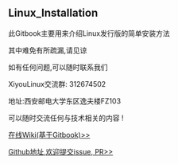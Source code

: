 ## Linux_Installation

 此Gitbook主要用来介绍Linux发行版的简单安装方法 

 其中难免有所疏漏,请见谅 

 如有任何问题,可以随时联系我们 


 XiyouLinux交流群: 312674502 

 地址:西安邮电大学东区逸夫楼FZ103

 可以随时交流任何与技术相关的内容 !  
 
 [在线Wiki(基于Gitbook)>>](https://xiyoulinuxgroup.gitbook.io/linux-installation/)
 
 [Github地址,欢迎提交issue, PR>>](https://github.com/Evil-crow/Linux_gitbook)
